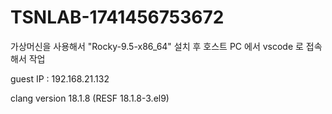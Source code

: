 # TSNLAB-1741456753672

가상머신을 사용해서 "Rocky-9.5-x86_64" 설치 후
호스트 PC 에서 vscode 로 접속 해서 작업

guest IP : 192.168.21.132

clang version 18.1.8 (RESF 18.1.8-3.el9)

